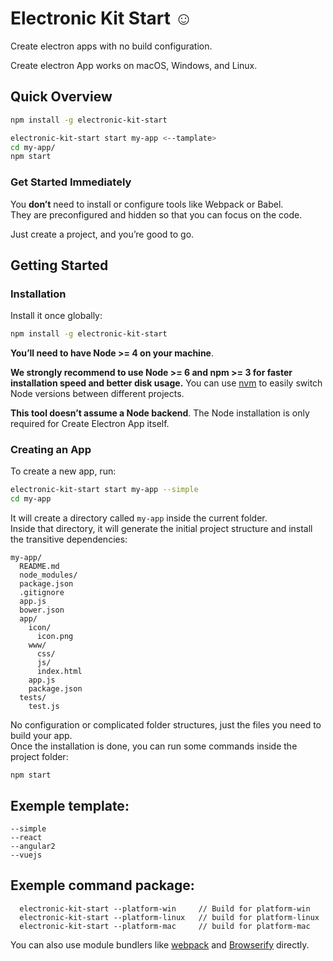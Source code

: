 # Electronic Kit Start  ☺️ 

Create electron apps with no build configuration.

Create electron App works on macOS, Windows, and Linux.<br>

## Quick Overview

```sh
npm install -g electronic-kit-start

electronic-kit-start start my-app <--tamplate>
cd my-app/
npm start
```

### Get Started Immediately

You **don’t** need to install or configure tools like Webpack or Babel.<br>
They are preconfigured and hidden so that you can focus on the code.

Just create a project, and you’re good to go.

## Getting Started

### Installation

Install it once globally:

```sh
npm install -g electronic-kit-start
```

**You’ll need to have Node >= 4 on your machine**.

**We strongly recommend to use Node >= 6 and npm >= 3 for faster installation speed and better disk usage.** You can use [nvm](https://github.com/creationix/nvm#usage) to easily switch Node versions between different projects.

**This tool doesn’t assume a Node backend**. The Node installation is only required for Create Electron App itself.

### Creating an App

To create a new app, run:

```sh
electronic-kit-start start my-app --simple
cd my-app
```

It will create a directory called `my-app` inside the current folder.<br>
Inside that directory, it will generate the initial project structure and install the transitive dependencies:

```
my-app/
  README.md
  node_modules/
  package.json
  .gitignore
  app.js
  bower.json
  app/
    icon/
      icon.png
    www/
      css/
      js/
      index.html
    app.js
    package.json
  tests/
    test.js
```

No configuration or complicated folder structures, just the files you need to build your app.<br>
Once the installation is done, you can run some commands inside the project folder:

 `npm start`

## Exemple template:
    --simple
    --react
    --angular2
    --vuejs

## Exemple command package:  
      electronic-kit-start --platform-win     // Build for platform-win
      electronic-kit-start --platform-linux   // build for platform-linux
      electronic-kit-start --platform-mac     // build for platform-mac

You can also use module bundlers like [webpack](http://webpack.github.io) and [Browserify](http://browserify.org/) directly.<br>

